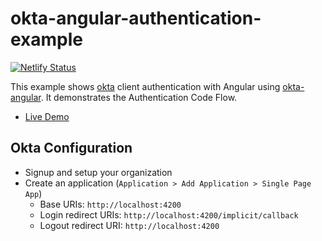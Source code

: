 # okta-angular-authentication-example

[![Netlify Status](https://api.netlify.com/api/v1/badges/d93c0877-214a-4470-b5dd-3742bf79bcbe/deploy-status)](https://app.netlify.com/sites/priceless-jackson-30eb73/deploys)

This example shows [okta](https://developer.okta.com/) client authentication with Angular using [okta-angular](https://github.com/okta/okta-oidc-js/tree/master/packages/okta-angular). It demonstrates the Authentication Code Flow.

* [Live Demo](https://okta-angular-authentication-example.netlify.app)

## Okta Configuration

* Signup and setup your organization
* Create an application (`Application > Add Application > Single Page App`)
    * Base URIs: `http://localhost:4200`
    * Login redirect URIs: `http://localhost:4200/implicit/callback`
    * Logout redirect URI: `http://localhost:4200`

